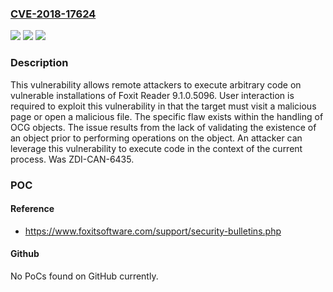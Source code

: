 ### [CVE-2018-17624](https://cve.mitre.org/cgi-bin/cvename.cgi?name=CVE-2018-17624)
![](https://img.shields.io/static/v1?label=Product&message=Foxit%20Reader&color=blue)
![](https://img.shields.io/static/v1?label=Version&message=n%2Fa&color=blue)
![](https://img.shields.io/static/v1?label=Vulnerability&message=CWE-416-Use%20After%20Free&color=brighgreen)

### Description

This vulnerability allows remote attackers to execute arbitrary code on vulnerable installations of Foxit Reader 9.1.0.5096. User interaction is required to exploit this vulnerability in that the target must visit a malicious page or open a malicious file. The specific flaw exists within the handling of OCG objects. The issue results from the lack of validating the existence of an object prior to performing operations on the object. An attacker can leverage this vulnerability to execute code in the context of the current process. Was ZDI-CAN-6435.

### POC

#### Reference
- https://www.foxitsoftware.com/support/security-bulletins.php

#### Github
No PoCs found on GitHub currently.


